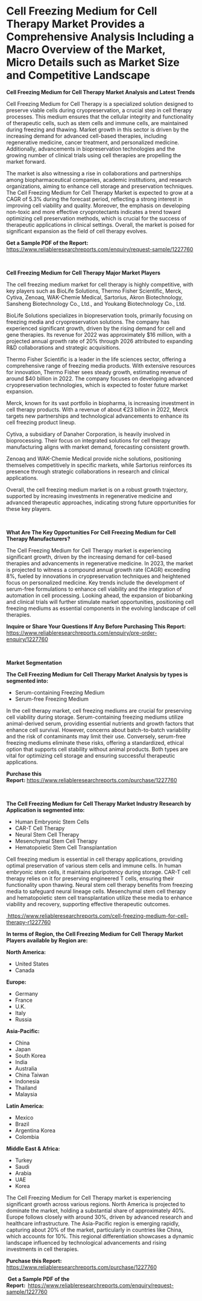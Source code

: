 <p><h1>Cell Freezing Medium for Cell Therapy Market Provides a Comprehensive Analysis Including a Macro Overview of the Market, Micro Details such as Market Size and Competitive Landscape</h1></p><p><strong>Cell Freezing Medium for Cell Therapy Market Analysis and Latest Trends</strong></p>
<p><p>Cell Freezing Medium for Cell Therapy is a specialized solution designed to preserve viable cells during cryopreservation, a crucial step in cell therapy processes. This medium ensures that the cellular integrity and functionality of therapeutic cells, such as stem cells and immune cells, are maintained during freezing and thawing. Market growth in this sector is driven by the increasing demand for advanced cell-based therapies, including regenerative medicine, cancer treatment, and personalized medicine. Additionally, advancements in biopreservation technologies and the growing number of clinical trials using cell therapies are propelling the market forward.</p><p>The market is also witnessing a rise in collaborations and partnerships among biopharmaceutical companies, academic institutions, and research organizations, aiming to enhance cell storage and preservation techniques. The Cell Freezing Medium for Cell Therapy Market is expected to grow at a CAGR of 5.3% during the forecast period, reflecting a strong interest in improving cell viability and quality. Moreover, the emphasis on developing non-toxic and more effective cryoprotectants indicates a trend toward optimizing cell preservation methods, which is crucial for the success of therapeutic applications in clinical settings. Overall, the market is poised for significant expansion as the field of cell therapy evolves.</p></p>
<p><strong>Get a Sample PDF of the Report:&nbsp;</strong> <a href="https://www.reliableresearchreports.com/enquiry/request-sample/1227760?utm_campaign=2743&utm_medium=2&utm_source=Github&utm_content=ia&utm_term=14042025&utm_id=cell-freezing-medium-for-cell-therapy">https://www.reliableresearchreports.com/enquiry/request-sample/1227760</a></p>
<p>&nbsp;</p>
<p><strong>Cell Freezing Medium for Cell Therapy Major Market Players</strong></p>
<p><p>The cell freezing medium market for cell therapy is highly competitive, with key players such as BioLife Solutions, Thermo Fisher Scientific, Merck, Cytiva, Zenoaq, WAK-Chemie Medical, Sartorius, Akron Biotechnology, Sansheng Biotechnology Co., Ltd., and Youkang Biotechnology Co., Ltd. </p><p>BioLife Solutions specializes in biopreservation tools, primarily focusing on freezing media and cryopreservation solutions. The company has experienced significant growth, driven by the rising demand for cell and gene therapies. Its revenue for 2022 was approximately $16 million, with a projected annual growth rate of 20% through 2026 attributed to expanding R&D collaborations and strategic acquisitions.</p><p>Thermo Fisher Scientific is a leader in the life sciences sector, offering a comprehensive range of freezing media products. With extensive resources for innovation, Thermo Fisher sees steady growth, estimating revenue of around $40 billion in 2022. The company focuses on developing advanced cryopreservation technologies, which is expected to foster future market expansion.</p><p>Merck, known for its vast portfolio in biopharma, is increasing investment in cell therapy products. With a revenue of about €23 billion in 2022, Merck targets new partnerships and technological advancements to enhance its cell freezing product lineup.</p><p>Cytiva, a subsidiary of Danaher Corporation, is heavily involved in bioprocessing. Their focus on integrated solutions for cell therapy manufacturing aligns with market demand, forecasting consistent growth.</p><p>Zenoaq and WAK-Chemie Medical provide niche solutions, positioning themselves competitively in specific markets, while Sartorius reinforces its presence through strategic collaborations in research and clinical applications.</p><p>Overall, the cell freezing medium market is on a robust growth trajectory, supported by increasing investments in regenerative medicine and advanced therapeutic approaches, indicating strong future opportunities for these key players.</p></p>
<p>&nbsp;</p>
<p><strong>What Are The Key Opportunities For Cell Freezing Medium for Cell Therapy Manufacturers?</strong></p>
<p><p>The Cell Freezing Medium for Cell Therapy market is experiencing significant growth, driven by the increasing demand for cell-based therapies and advancements in regenerative medicine. In 2023, the market is projected to witness a compound annual growth rate (CAGR) exceeding 8%, fueled by innovations in cryopreservation techniques and heightened focus on personalized medicine. Key trends include the development of serum-free formulations to enhance cell viability and the integration of automation in cell processing. Looking ahead, the expansion of biobanking and clinical trials will further stimulate market opportunities, positioning cell freezing mediums as essential components in the evolving landscape of cell therapies.</p></p>
<p><strong>Inquire or Share Your Questions If Any Before Purchasing This Report:</strong> <a href="https://www.reliableresearchreports.com/enquiry/pre-order-enquiry/1227760?utm_campaign=2743&utm_medium=2&utm_source=Github&utm_content=ia&utm_term=14042025&utm_id=cell-freezing-medium-for-cell-therapy">https://www.reliableresearchreports.com/enquiry/pre-order-enquiry/1227760</a></p>
<p>&nbsp;</p>
<p><strong>Market Segmentation</strong></p>
<p><strong>The Cell Freezing Medium for Cell Therapy Market Analysis by types is segmented into:</strong></p>
<p><ul><li>Serum-containing Freezing Medium</li><li>Serum-free Freezing Medium</li></ul></p>
<p><p>In the cell therapy market, cell freezing mediums are crucial for preserving cell viability during storage. Serum-containing freezing mediums utilize animal-derived serum, providing essential nutrients and growth factors that enhance cell survival. However, concerns about batch-to-batch variability and the risk of contaminants may limit their use. Conversely, serum-free freezing mediums eliminate these risks, offering a standardized, ethical option that supports cell stability without animal products. Both types are vital for optimizing cell storage and ensuring successful therapeutic applications.</p></p>
<p><strong>Purchase this Report:&nbsp;</strong><a href="https://www.reliableresearchreports.com/purchase/1227760?utm_campaign=2743&utm_medium=2&utm_source=Github&utm_content=ia&utm_term=14042025&utm_id=cell-freezing-medium-for-cell-therapy">https://www.reliableresearchreports.com/purchase/1227760</a></p>
<p>&nbsp;</p>
<p><strong>The Cell Freezing Medium for Cell Therapy Market Industry Research by Application is segmented into:</strong></p>
<p><ul><li>Human Embryonic Stem Cells</li><li>CAR-T Cell Therapy</li><li>Neural Stem Cell Therapy</li><li>Mesenchymal Stem Cell Therapy</li><li>Hematopoietic Stem Cell Transplantation</li></ul></p>
<p><p>Cell freezing medium is essential in cell therapy applications, providing optimal preservation of various stem cells and immune cells. In human embryonic stem cells, it maintains pluripotency during storage. CAR-T cell therapy relies on it for preserving engineered T cells, ensuring their functionality upon thawing. Neural stem cell therapy benefits from freezing media to safeguard neural lineage cells. Mesenchymal stem cell therapy and hematopoietic stem cell transplantation utilize these media to enhance viability and recovery, supporting effective therapeutic outcomes.</p></p>
<p><a href="https://www.reliableresearchreports.com/cell-freezing-medium-for-cell-therapy-r1227760?utm_campaign=2743&utm_medium=2&utm_source=Github&utm_content=ia&utm_term=14042025&utm_id=cell-freezing-medium-for-cell-therapy">&nbsp;https://www.reliableresearchreports.com/cell-freezing-medium-for-cell-therapy-r1227760</a></p>
<p><strong>In terms of Region, the Cell Freezing Medium for Cell Therapy Market Players available by Region are:</strong></p>
<p>
    <p> <strong> North America: </strong>
        <ul>
            <li>United States</li>
            <li>Canada</li>
        </ul>
        </p> 
    <p> <strong> Europe: </strong>
        <ul>
            <li>Germany</li>
            <li>France</li>
            <li>U.K.</li>
            <li>Italy</li>
            <li>Russia</li>
        </ul>
        </p> 
    <p> <strong> Asia-Pacific: </strong>
        <ul>
            <li>China</li>
            <li>Japan</li>
            <li>South Korea</li>
            <li>India</li>
            <li>Australia</li>
            <li>China Taiwan</li>
            <li>Indonesia</li>
            <li>Thailand</li>
            <li>Malaysia</li>
        </ul>
        </p> 
    <p> <strong> Latin America: </strong>
        <ul>
            <li>Mexico</li>
            <li>Brazil</li>
            <li>Argentina Korea</li>
            <li>Colombia</li>
        </ul>
        </p> 
    <p> <strong> Middle East & Africa: </strong>
        <ul>
            <li>Turkey</li>
            <li>Saudi</li>
            <li>Arabia</li>
            <li>UAE</li>
            <li>Korea</li>
        </ul>
    </p>
    </p>
<p><p>The Cell Freezing Medium for Cell Therapy market is experiencing significant growth across various regions. North America is projected to dominate the market, holding a substantial share of approximately 40%. Europe follows closely with around 30%, driven by advanced research and healthcare infrastructure. The Asia-Pacific region is emerging rapidly, capturing about 20% of the market, particularly in countries like China, which accounts for 10%. This regional differentiation showcases a dynamic landscape influenced by technological advancements and rising investments in cell therapies.</p></p>
<p><strong>Purchase this Report: </strong><a href="https://www.reliableresearchreports.com/purchase/1227760?utm_campaign=2743&utm_medium=2&utm_source=Github&utm_content=ia&utm_term=14042025&utm_id=cell-freezing-medium-for-cell-therapy">https://www.reliableresearchreports.com/purchase/1227760</a></p>
<p>&nbsp;<strong>Get a Sample PDF of the Report:&nbsp;&nbsp;</strong><a href="https://www.reliableresearchreports.com/enquiry/request-sample/1227760?utm_campaign=2743&utm_medium=2&utm_source=Github&utm_content=ia&utm_term=14042025&utm_id=cell-freezing-medium-for-cell-therapy">https://www.reliableresearchreports.com/enquiry/request-sample/1227760</a></p>
<p><strong></strong></p>
<p><p></p><p></p><p></p></p>